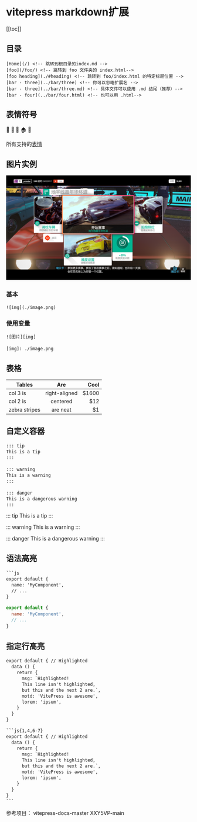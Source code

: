 # vitepress markdown扩展


[[toc]]


## 目录

```
[Home](/) <!-- 跳转到根目录的index.md -->
[foo](/foo/) <!-- 跳转到 foo 文件夹的 index.html-->
[foo heading](./#heading) <!-- 跳转到 foo/index.html 的特定标题位置 -->
[bar - three](../bar/three) <!-- 你可以忽略扩展名 -->
[bar - three](../bar/three.md) <!-- 具体文件可以使用 .md 结尾（推荐）-->
[bar - four](../bar/four.html) <!-- 也可以用 .html-->
```


## 表情符号 
:tada: :100: :train: :house: :wolf:

所有支持的[表情](https://github.com/markdown-it/markdown-it-emoji/blob/master/lib/data/full.json)


## 图片实例

![图片](../images/image.png)


### 基本
```
![img](./image.png)
```
### 使用变量
```
![图片][img]

[img]: ./image.png
```

## 表格

| Tables        | Are           | Cool  |
| ------------- |:-------------:| -----:|
| col 3 is      | right-aligned | $1600 |
| col 2 is      | centered      |   $12 |
| zebra stripes | are neat      |    $1 |


## 自定义容器
```
::: tip
This is a tip
:::

::: warning
This is a warning
:::

::: danger
This is a dangerous warning
:::
```
::: tip
This is a tip
:::

::: warning
This is a warning
:::

::: danger
This is a dangerous warning
:::


## 语法高亮

```
```js
export default {
  name: 'MyComponent',
  // ...
}
```
```js
export default {
  name: 'MyComponent',
  // ...
}
```

## 指定行高亮

```js{1,4,6-7}
export default { // Highlighted
  data () {
    return {
      msg: `Highlighted!
      This line isn't highlighted,
      but this and the next 2 are.`,
      motd: 'VitePress is awesome',
      lorem: 'ipsum',
    }
  }
}
```

````
```js{1,4,6-7}
export default { // Highlighted
  data () {
    return {
      msg: `Highlighted!
      This line isn't highlighted,
      but this and the next 2 are.`,
      motd: 'VitePress is awesome',
      lorem: 'ipsum',
    }
  }
}
```
````


参考项目： vitepress-docs-master  XXY5VP-main

